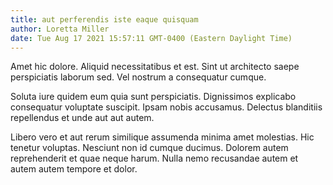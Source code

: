 ```yaml
---
title: aut perferendis iste eaque quisquam
author: Loretta Miller
date: Tue Aug 17 2021 15:57:11 GMT-0400 (Eastern Daylight Time)
---
```

Amet hic dolore. Aliquid necessitatibus et est. Sint ut architecto saepe perspiciatis laborum sed. Vel nostrum a consequatur cumque.

 Soluta iure quidem eum quia sunt perspiciatis. Dignissimos explicabo consequatur voluptate suscipit. Ipsam nobis accusamus. Delectus blanditiis repellendus et unde aut aut autem.

 Libero vero et aut rerum similique assumenda minima amet molestias. Hic tenetur voluptas. Nesciunt non id cumque ducimus. Dolorem autem reprehenderit et quae neque harum. Nulla nemo recusandae autem et autem autem tempore et dolor.